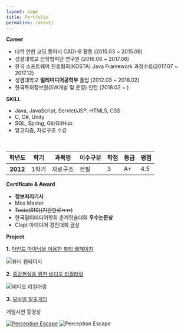 ```yaml
---
layout: page
title: Portfolio
permalink: /about/
---
```


**Career**

* 대학 연합 코딩 동아리 CADI-B 활동 (2015.03 ~ 2015.08)
* 성결대학교 산학협력단 연구원 (2016.06 ~ 2017.06)
* 한국 소프트웨어 진흥협회(KOSTA) Java Framework 과정수료(2017.07 ~ 2017.12)
* 성결대학교 **멀티미디어공학부** 졸업 (2012.03 ~ 2018.02)
* 한국특허정보원(SW개발 및 운영) 인턴 (2018.02 ~ )

**SKILL**

* Java, JavaScript, Servlet/JSP, HTML5, CSS
* C, C#, Unity
* SQL, Spring, Git/GitHub
* 알고리즘, 자료구조 수강

<table class="table table-hover">
      <thead>
        <tr>
          <th>학년도</th>
          <th>학기</th>
          <th>과목명</th>
          <th>이수구분</th>
          <th>학점</th>
          <th>등급</th>
          <th>평점</th>
        </tr>
      </thead>
      <tbody>
        <tr>
          <th scope="row">2012</th>
          <td>1학기</td>
          <td>자료구조</td>
          <td>전필</td>
          <td>3</td>
          <td>A+</td>
          <td>4.5</td>
        </tr>
      </tbody>
</table>

**Certificate & Award**

* **정보처리기사**
* Mos Master
* ~~Toeic(810)(기간만료ㅠㅠ)~~
* 한국멀티미디어학회 춘계학술대회 **우수논문상**
* Clapt 아이디어 경진대회 금상

**Project**

**1.** [마인드 마이닝을 이용한 뷰티 웹페이지](https://rlftmdtp.github.io/project/cool-project/)

![뷰티 웹페이지](https://rlftmdtp.github.io/static/img/project/뷰티%20웹페이지.png)

**2.** [증강현실을 위한 비디오 리컬러링](https://rlftmdtp.github.io/project/cool-project/)

![비디오 리컬러링](https://rlftmdtp.github.io/static/img/project/비디오%20리컬러링.gif)

**3.** [모바일 탈출게임](https://rlftmdtp.github.io/project/cool-project/)

게임시연 동영상

[![Perception Escape](https://img.youtube.com/vi/lwmm-79zkd0/0.jpg)](https://www.youtube.com/watch?v=lwmm-79zkd0)
![Perception Escape](https://rlftmdtp.github.io/static/img/project/모바일%20탈출게임.png)

